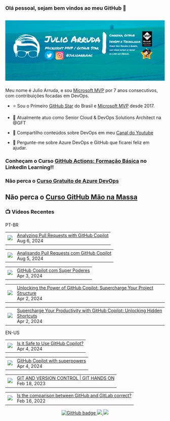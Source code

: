 ### Olá pessoal, sejam bem vindos ao meu GitHub 👋

## [![Julio Arruda Header](https://raw.githubusercontent.com/julioarruda/julioarruda/master/fundo%20github.png)](https://youtube.com/user/julioarrudac)
Meu nome é Julio Arruda, e sou [Microsoft MVP](https://mvp.microsoft.com/pt-br/PublicProfile/5002557?fullName=Julio%20%20Arruda) por 7 anos consecutivos, com contribuições focadas em DevOps.


- ⭐ Sou o Primeiro [GitHub Star](https://stars.github.com/profiles/julioarruda) do Brasil e [Microsoft MVP](https://mvp.microsoft.com/pt-br/PublicProfile/5002557?fullName=Julio%20%20Arruda) desde 2017.

- 🔭 Atualmente atuo como Senior Cloud & DevOps Solutions Architect na @GFT

- 👯 Compartilho conteúdos sobre DevOps em meu [Canal do Youtube](https://youtube.com/@julioarruda)

- 💬 Pergunte-me sobre Azure DevOps e GitHub que ficarei feliz em ajudar.




### Conheçam o Curso [GitHub Actions: Formação Básica](https://www.linkedin.com/learning/github-actions-formacao-basica/) no LinkedIn Learning!!
### Não perca o [Curso Gratuito de Azure DevOps](https://github.com/julioarruda/Curso-Azure-DevOps)

## Não perca o [Curso GitHub Mão na Massa](https://github.com/github-mao-na-massa/curso-github-mao-na-massa)



### 📺 Vídeos Recentes

PT-BR

<!-- YOUTUBE:START --><table><tr><td><a href="https://www.youtube.com/watch?v=oLkrtUSc53Q"><img width="140px" src="https://i.ytimg.com/vi/oLkrtUSc53Q/mqdefault.jpg"></a></td>
<td><a href="https://www.youtube.com/watch?v=oLkrtUSc53Q">Analyzing Pull Requests with GitHub Copilot</a><br/>Aug 6, 2024</td></tr></table>
<table><tr><td><a href="https://www.youtube.com/watch?v=Dbuo8BeF96s"><img width="140px" src="https://i.ytimg.com/vi/Dbuo8BeF96s/mqdefault.jpg"></a></td>
<td><a href="https://www.youtube.com/watch?v=Dbuo8BeF96s">Analisando Pull Requests com GitHub Copilot</a><br/>Aug 5, 2024</td></tr></table>
<table><tr><td><a href="https://www.youtube.com/watch?v=Bax68TL8K6Q"><img width="140px" src="https://i.ytimg.com/vi/Bax68TL8K6Q/mqdefault.jpg"></a></td>
<td><a href="https://www.youtube.com/watch?v=Bax68TL8K6Q">GitHub Copilot com Super Poderes</a><br/>Apr 3, 2024</td></tr></table>
<table><tr><td><a href="https://www.youtube.com/watch?v=4r4y2q8ixDo"><img width="140px" src="https://i.ytimg.com/vi/4r4y2q8ixDo/mqdefault.jpg"></a></td>
<td><a href="https://www.youtube.com/watch?v=4r4y2q8ixDo">Unlocking the Power of GitHub Copilot: Supercharge Your Project Structure</a><br/>Apr 2, 2024</td></tr></table>
<table><tr><td><a href="https://www.youtube.com/watch?v=AjTzlYgrUDc"><img width="140px" src="https://i.ytimg.com/vi/AjTzlYgrUDc/mqdefault.jpg"></a></td>
<td><a href="https://www.youtube.com/watch?v=AjTzlYgrUDc">Supercharge Your Productivity with GitHub Copilot: Unlocking Hidden Shortcuts</a><br/>Apr 2, 2024</td></tr></table>
<!-- YOUTUBE:END -->

EN-US
<!-- YOUTUBEEN:START --><table><tr><td><a href="https://www.youtube.com/watch?v=mSxpB8V1iaE"><img width="140px" src="https://i.ytimg.com/vi/mSxpB8V1iaE/mqdefault.jpg"></a></td>
<td><a href="https://www.youtube.com/watch?v=mSxpB8V1iaE">Is it Safe to Use GitHub Copilot?</a><br/>Apr 4, 2024</td></tr></table>
<table><tr><td><a href="https://www.youtube.com/watch?v=R7ZbVdeUqu4"><img width="140px" src="https://i.ytimg.com/vi/R7ZbVdeUqu4/mqdefault.jpg"></a></td>
<td><a href="https://www.youtube.com/watch?v=R7ZbVdeUqu4">GitHub Copilot with superpowers</a><br/>Apr 4, 2024</td></tr></table>
<table><tr><td><a href="https://www.youtube.com/watch?v=Adk79XNDU5o"><img width="140px" src="https://i.ytimg.com/vi/Adk79XNDU5o/mqdefault.jpg"></a></td>
<td><a href="https://www.youtube.com/watch?v=Adk79XNDU5o">GIT AND VERSION CONTROL | GIT HANDS ON</a><br/>Feb 18, 2023</td></tr></table>
<table><tr><td><a href="https://www.youtube.com/watch?v=wHo1ftsyzNE"><img width="140px" src="https://i.ytimg.com/vi/wHo1ftsyzNE/mqdefault.jpg"></a></td>
<td><a href="https://www.youtube.com/watch?v=wHo1ftsyzNE">Is the comparison between GitHub and GitLab correct?</a><br/>Feb 16, 2022</td></tr></table>
<!-- YOUTUBEEN:END -->



<p align="center">
  <a href="https://github.com/julioarruda?tab=followers">
    <img src="https://img.shields.io/github/followers/julioarruda?label=Followers&logo=GitHub&style=for-the-badge" alt="GitHub badge" />
  </a>
  <a href="http://twitter.com/julioarrudac">
    <img src="https://img.shields.io/twitter/follow/julioarrudac?label=Twitter&logo=twitter&style=for-the-badge" />
  </a>
  <a href="http://youtube.com/c/julioarruda?sub_confirmation=1">
    <img src="https://img.shields.io/youtube/views/4BYlkYtHNus?label=YouTube&logo=YouTube&style=for-the-badge" />
  </a>
</p>

<!--
**julioarruda/julioarruda** is a ✨ _special_ ✨ repository because its `README.md` (this file) appears on your GitHub profile.

Here are some ideas to get you started:

- 🔭 I’m currently working on ...
- 🌱 I’m currently learning ...
- 👯 I’m looking to collaborate on ...
- 🤔 I’m looking for help with ...
- 💬 Ask me about ...
- 📫 How to reach me: ...
- 😄 Pronouns: ...
- ⚡ Fun fact: ...
-->
